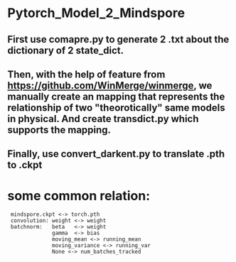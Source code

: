 # Pytorch_Model_2_Mindspore
## First use comapre.py to generate 2 .txt about the dictionary of 2 state_dict. 
## Then, with the help of feature from https://github.com/WinMerge/winmerge, we manually create an mapping that represents the relationship of two "theorotically" same models in physical. And create transdict.py which supports the mapping. 
## Finally, use convert_darkent.py to translate .pth to .ckpt

# some common relation:
     mindspore.ckpt <-> torch.pth
     convolution: weight <-> weight
     batchnorm:   beta   <-> weight
                  gamma  <-> bias
                  moving_mean <-> running_mean
                  moving_variance <-> running_var
                  None <-> num_batches_tracked
